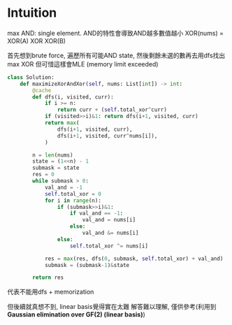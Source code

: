 # Intuition


max AND: single element. AND的特性會導致AND越多數值越小
XOR(nums) = XOR(A) XOR XOR(B)

首先想到brute force, 遍歷所有可能AND state, 然後剩餘未選的數再去用dfs找出max XOR
但可惜這樣會MLE (memory limit exceeded)

```py
class Solution:
    def maximizeXorAndXor(self, nums: List[int]) -> int:
        @cache
        def dfs(i, visited, curr):
            if i >= n:
                return curr + (self.total_xor^curr)
            if (visited>>i)&1: return dfs(i+1, visited, curr)
            return max(
                dfs(i+1, visited, curr),
                dfs(i+1, visited, curr^nums[i]),
            )

        n = len(nums)
        state = (1<<n) - 1
        submask = state
        res = 0
        while submask > 0:
            val_and = -1
            self.total_xor = 0
            for i in range(n):
                if (submask>>i)&1:
                    if val_and == -1:
                        val_and = nums[i]
                    else:
                        val_and &= nums[i]
                else:
                    self.total_xor ^= nums[i]

            res = max(res, dfs(0, submask, self.total_xor) + val_and)
            submask = (submask-1)&state

        return res
```

代表不能用dfs + memorization

但後續就真想不到, linear basis覺得實在太難
解答難以理解, 僅供參考(利用到**Gaussian elimination over GF(2) (linear basis)**)